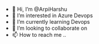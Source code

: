 - 👋 Hi, I’m @ArpiHarshu
- 👀 I’m interested in Azure Devops
- 🌱 I’m currently learning Devops
- 💞️ I’m looking to collaborate on
- 📫 How to reach me ..

<!---
ArpiHarshu/ArpiHarshu is a ✨ special ✨ repository because its `README.md` (this file) appears on your GitHub profile.
You can click the Preview link to take a look at your changes.
--->
